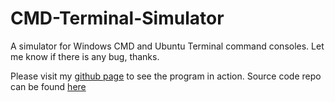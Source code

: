 # CMD-Terminal-Simulator
A simulator for Windows CMD and Ubuntu Terminal command consoles. Let me know if there is any bug, thanks.

Please visit my [github page](https://vuila9.github.io/projects/CMD_Terminal_Simulator/CMD_Terminal_Simulator.html) to see the program in action.
Source code repo can be found [here](https://github.com/vuila9/vuila9.github.io/tree/main/projects/CMD_Terminal_Simulator)
